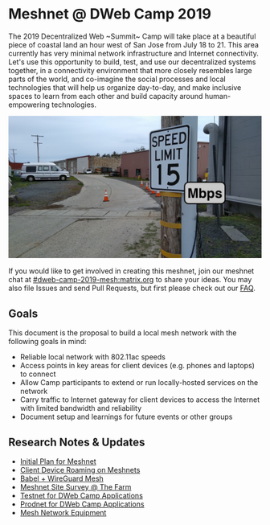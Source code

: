 Meshnet @ DWeb Camp 2019
========================

The 2019 Decentralized Web ~Summit~ Camp will take place at a beautiful piece of coastal land an hour west of San Jose from July 18 to 21.
This area currently has very minimal network infrastructure and Internet connectivity.
Let's use this opportunity to build, test, and use our decentralized systems together,
in a connectivity environment that more closely resembles large parts of the world,
and co-imagine the social processes and local technologies that will help us organize day-to-day,
and make inclusive spaces to learn from each other and build capacity around human-empowering technologies.

![internet](research/site-survey/images/internet.jpg?raw=true)

If you would like to get involved in creating this meshnet, join our meshnet chat at [#dweb-camp-2019-mesh:matrix.org](https://riot.im/app/#/room/#dweb-camp-2019-mesh:matrix.org) to share your ideas. You may also file Issues and send Pull Requests, but first please check out our [FAQ](FAQ.md).

## Goals

This document is the proposal to build a local mesh network with the following goals in mind:

- Reliable local network with 802.11ac speeds
- Access points in key areas for client devices (e.g. phones and laptops) to connect
- Allow Camp participants to extend or run locally-hosted services on the network
- Carry traffic to Internet gateway for client devices to access the Internet with limited bandwidth and reliability
- Document setup and learnings for future events or other groups

## Research Notes & Updates

- [Initial Plan for Meshnet](research/initial-plan/README.md)
- [Client Device Roaming on Meshnets](research/client-device-roaming-on-meshnets.md)
- [Babel + WireGuard Mesh](research/babel-wireguard-mesh.md)
- [Meshnet Site Survey @ The Farm](research/site-survey/README.md)
- [Testnet for DWeb Camp Applications](testnet/README.md)
- [Prodnet for DWeb Camp Applications](prodnet/README.md)
- [Mesh Network Equipment](HARDWARE.md)

